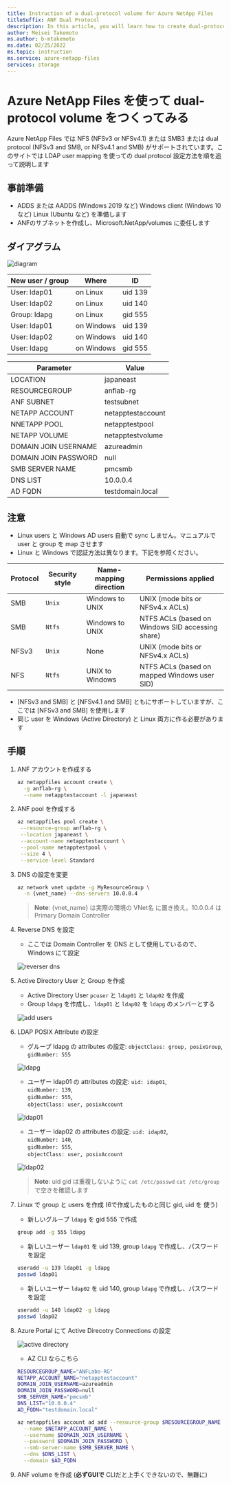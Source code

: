```yaml
---
title: Instruction of a dual-protocol volume for Azure NetApp Files
titleSuffix: ANF Dual Protocol
description: In this article, you will learn how to create dual-protocol volumes of ANF
author: Meisei Takemoto
ms.author: b-mtakemoto
ms.date: 02/25/2022
ms.topic: instruction
ms.service: azure-netapp-files
services: storage
---
```

# Azure NetApp Files を使って dual-protocol volume をつくってみる

Azure NetApp Files では NFS (NFSv3 or NFSv4.1) または SMB3 または dual protocol (NFSv3 and SMB, or NFSv4.1 and SMB) がサポートされています。このサイトでは LDAP user mapping を使っての dual protocol 設定方法を順を追って説明します

## 事前準備

* ADDS または AADDS (Windows 2019 など) Windows client (Windows 10 など) Linux (Ubuntu など) を準備します
* ANFのサブネットを作成し、Microsoft.NetApp/volumes に委任します

## ダイアグラム

![diagram](https://github.com/maysay1999/tipstricks/blob/main/images/anf-dual_protocol_diagram.png)

| New user / group | Where      | ID      |
|------------------|------------|---------|
| User: ldap01     | on Linux   | uid 139 |
| User: ldap02     | on Linux   | uid 140 |
| Group: ldapg     | on Linux   | gid 555 |
| User: ldap01     | on Windows | uid 139 |
| User: ldap02     | on Windows | uid 140 |
| User: ldapg      | on Windows | gid 555 |

| Parameter            | Value          |
|----------------------|----------------|
| LOCATION             | japaneast   |
| RESOURCEGROUP        | anflab-rg   |
| ANF SUBNET           | testsubnet   |
| NETAPP ACCOUNT       | netapptestaccount  |
| NNETAPP POOL         | netapptestpool |
| NETAPP VOLUME        | netapptestvolume  |
| DOMAIN JOIN USERNAME | azureadmin |
| DOMAIN JOIN PASSWORD | null |
| SMB SERVER NAME      | pmcsmb |
| DNS LIST             | 10.0.0.4 |
| AD FQDN              | testdomain.local |

## 注意

* Linux users と Windows AD users 自動で sync しません。マニュアルで user と group を map させます
* Linux と Windows で認証方法は異なります。下記を参照ください。

|     Protocol          |     Security style          |     Name-mapping direction          |     Permissions applied          |
|-----------------------|-----------------------------|-------------------------------------|----------------------------------|
|  SMB  |  `Unix`  |  Windows to UNIX  |  UNIX (mode bits or NFSv4.x ACLs)  |
|  SMB  |  `Ntfs`  |  Windows to UNIX  |  NTFS ACLs (based on Windows SID accessing share)  |
|  NFSv3  |  `Unix`  |  None  |  UNIX (mode bits or NFSv4.x ACLs)  |
|  NFS  |  `Ntfs`  |  UNIX to Windows  |  NTFS ACLs (based on mapped Windows user SID)  |

* [NFSv3 and SMB] と [NFSv4.1 and SMB] ともにサポートしていますが、ここでは [NFSv3 and SMB] を使用します
* 同じ user を Windows (Active Directory) と Linux 両方に作る必要があります

## 手順

1. ANF アカウントを作成する

   ```Bash
   az netappfiles account create \
     -g anflab-rg \
     --name netapptestaccount -l japaneast
   ```

2. ANF pool を作成する

   ```Bash
   az netappfiles pool create \
    --resource-group anflab-rg \
    --location japaneast \
    --account-name netapptestaccount \
    --pool-name netapptestpool \
    --size 4 \
    --service-level Standard
   ```

3. DNS の設定を変更

   ```Bash
   az network vnet update -g MyResourceGroup \
     -n {vnet_name} --dns-servers 10.0.0.4
   ```

   > **Note**:  {vnet_name} は実際の環境の VNet名 に置き換え。10.0.0.4 は Primary Domain Controller

4. Reverse DNS を設定

   * ここでは Domain Controller を DNS として使用しているので、Windows にて設定

   ![reverser dns](https://github.com/maysay1999/tipstricks/blob/main/images/anf-dual-protocol_dns.png)

5. Active Directory User と Group を作成

   * Active Directory User `pcuser` と `ldap01` と `ldap02` を作成
   * Group `ldapg` を作成し、`ldap01` と `ldap02` を `ldapg` のメンバーとする

   ![add users](https://github.com/maysay1999/tipstricks/blob/main/images/anf-dual-protocol_ad_users.png)

6. LDAP POSIX Attribute の設定

   * グループ ldapg の attributes の設定:
    `objectClass: group, posixGroup`,  
    `gidNumber: 555`

    ![ldapg](https://github.com/maysay1999/tipstricks/blob/main/images/anf-dual-protocol_group.png)

   * ユーザー ldap01 の attributes の設定:
    `uid: idap01`,  
    `uidNumber: 139`,  
    `gidNumber: 555`,  
    `objectClass: user, posixAccount`

    ![ldap01](https://github.com/maysay1999/tipstricks/blob/main/images/anf-dual-protocol_ldap01.png)

   * ユーザー ldap02 の attributes の設定:
    `uid: idap02`,  
    `uidNumber: 140`,  
    `gidNumber: 555`,  
    `objectClass: user, posixAccount`

    ![ldap02](https://github.com/maysay1999/tipstricks/blob/main/images/anf-dual-protocol_ldap02.png)

   > **Note**:  uid gid は重複しないように `cat /etc/passwd` `cat /etc/group` で空きを確認します

7. Linux で group と users を作成 (6で作成したものと同じ gid, uid を 使う)

   * 新しいグループ `ldapg` を gid 555 で作成

   ```Bash
   group add -g 555 ldapg
    ```

   * 新しいユーザー `ldap01` を uid 139, group `ldapg` で作成し、パスワードを設定

   ```Bash
   useradd -u 139 ldap01 -g ldapg
   passwd ldap01
    ```

   * 新しいユーザー `ldap02` を uid 140, group `ldapg` で作成し、パスワードを設定

   ```Bash
   useradd -u 140 ldap02 -g ldapg
   passwd ldap02
    ```

8. Azure Portal にて Active Direcotry Connections の設定

   ![active directory](https://github.com/maysay1999/tipstricks/blob/main/images/anf-dual-protocol_ad_settings.png)

   * AZ CLI ならこちら

   ```Bash
   RESOURCEGROUP_NAME="ANFLabo-RG"
   NETAPP_ACCOUNT_NAME="netapptestaccount"
   DOMAIN_JOIN_USERNAME=azureadmin
   DOMAIN_JOIN_PASSWORD=null
   SMB_SERVER_NAME="pmcsmb"
   DNS_LIST="10.0.0.4"
   AD_FQDN="testdomain.local"

   az netappfiles account ad add --resource-group $RESOURCEGROUP_NAME \
     --name $NETAPP_ACCOUNT_NAME \
     --username $DOMAIN_JOIN_USERNAME \
     --password $DOMAIN_JOIN_PASSWORD \
     --smb-server-name $SMB_SERVER_NAME \
     --dns $DNS_LIST \
     --domain $AD_FQDN
   ```

9. ANF volume を作成 (**必ずGUIで** CLIだと上手くできないので、無難に)

